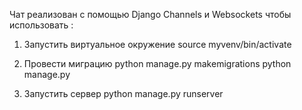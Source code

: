 Чат реализован с помощью Django Channels и Websockets
чтобы использовать :
1. Запустить виртуальное окружение
source myvenv/bin/activate

2. Провести миграцию
python manage.py makemigrations
python manage.py 

3. Запустить сервер
python manage.py runserver
